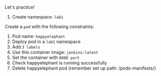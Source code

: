 Let's practice!

1. Create namespace: `lab1`

Create a `pod` with the following constraints:

1. Pod name: `happyelephant`
2. Deploy pod in a `lab1` namespace
3. Add `3 labels`
4. Use this container image: `jenkins:latest`
5. Set the container with `8080 port`
6. Check happyelephant is running successfully
7. Delete happyelephant pod (remember set up path: /pods-manifests/)
